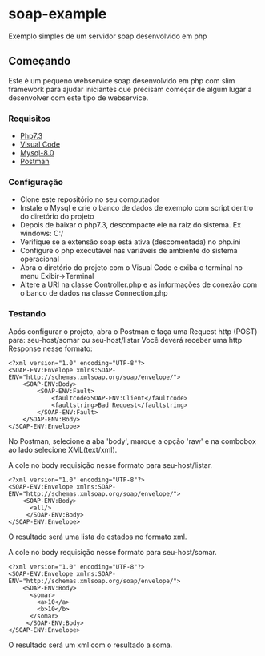 # soap-example

Exemplo simples de um servidor soap desenvolvido em php

## Começando

Este é um pequeno webservice soap desenvolvido em php com slim framework
para ajudar iniciantes que precisam começar de algum lugar a desenvolver
com este tipo de webservice.

### Requisitos

* [Php7.3](https://windows.php.net/downloads/releases/php-7.3.8-Win32-VC15-x64.zip)
* [Visual Code](https://code.visualstudio.com/download/)
* [Mysql-8.0](https://dev.mysql.com/downloads/mysql/)
* [Postman](https://www.getpostman.com/downloads/)

### Configuração

* Clone este repositório no seu computador
* Instale o Mysql e crie o banco de dados de exemplo com script dentro do diretório do projeto
* Depois de baixar o php7.3, descompacte ele na raiz do sistema. Ex windows: C:/
* Verifique se a extensão soap está ativa (descomentada) no php.ini
* Configure o php executável nas variáveis de ambiente do sistema operacional
* Abra o diretório do projeto com o Visual Code e exiba o terminal no menu Exibir->Terminal
* Altere a URI na classe Controller.php e as informações de conexão com o banco de dados na classe Connection.php

### Testando

Após configurar o projeto, abra o Postman e faça uma Request http (POST) para: seu-host/somar ou seu-host/listar
Você deverá receber uma http Response nesse formato:

```
<?xml version="1.0" encoding="UTF-8"?>
<SOAP-ENV:Envelope xmlns:SOAP-ENV="http://schemas.xmlsoap.org/soap/envelope/">
    <SOAP-ENV:Body>
        <SOAP-ENV:Fault>
            <faultcode>SOAP-ENV:Client</faultcode>
            <faultstring>Bad Request</faultstring>
        </SOAP-ENV:Fault>
    </SOAP-ENV:Body>
</SOAP-ENV:Envelope>
```
No Postman, selecione a aba 'body', marque a opção 'raw' e na combobox ao lado selecione XML(text/xml).

A cole no body requisição nesse formato para seu-host/listar.

```
<?xml version="1.0" encoding="UTF-8"?>
<SOAP-ENV:Envelope xmlns:SOAP-ENV="http://schemas.xmlsoap.org/soap/envelope/">
    <SOAP-ENV:Body>
      <all/>   
     </SOAP-ENV:Body>
</SOAP-ENV:Envelope>
```
O resultado será uma lista de estados no formato xml.


A cole no body requisição nesse formato para seu-host/somar.

```
<?xml version="1.0" encoding="UTF-8"?>
<SOAP-ENV:Envelope xmlns:SOAP-ENV="http://schemas.xmlsoap.org/soap/envelope/">
    <SOAP-ENV:Body>
      <somar>
        <a>10</a>
        <b>10</b>
      </somar>
     </SOAP-ENV:Body>
</SOAP-ENV:Envelope>
```
O resultado será um xml com o resultado a soma.




